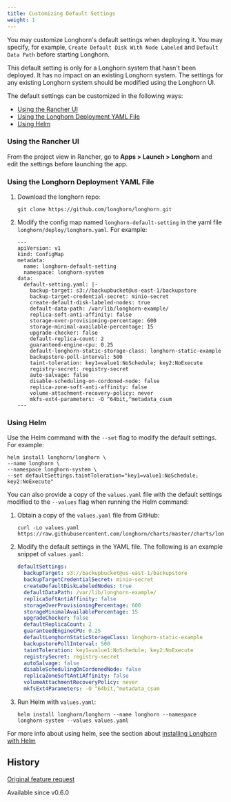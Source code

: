 ```yaml
---
title: Customizing Default Settings
weight: 1
---
```


You may customize Longhorn's default settings when deploying it. You may specify, for example, `Create Default Disk With Node Labeled` and `Default Data Path` before starting Longhorn.

This default setting is only for a Longhorn system that hasn't been deployed. It has no impact on an existing Longhorn system. The settings for any existing Longhorn system should be modified using the Longhorn UI.

The default settings can be customized in the following ways:

- [Using the Rancher UI](#using-the-rancher-ui)
- [Using the Longhorn Deployment YAML File](#using-the-longhorn-deployment-yaml-file)
- [Using Helm](#using-helm)

### Using the Rancher UI

From the project view in Rancher, go to **Apps > Launch > Longhorn** and edit the settings before launching the app.

### Using the Longhorn Deployment YAML File

1. Download the longhorn repo:

    ```shell
    git clone https://github.com/longhorn/longhorn.git
    ```

2. Modify the config map named `longhorn-default-setting` in the yaml file `longhorn/deploy/longhorn.yaml`. For example:

    ```
    ---
    apiVersion: v1
    kind: ConfigMap
    metadata:
      name: longhorn-default-setting
      namespace: longhorn-system
    data:
      default-setting.yaml: |-
        backup-target: s3://backupbucket@us-east-1/backupstore
        backup-target-credential-secret: minio-secret
        create-default-disk-labeled-nodes: true
        default-data-path: /var/lib/longhorn-example/
        replica-soft-anti-affinity: false
        storage-over-provisioning-percentage: 600
        storage-minimal-available-percentage: 15
        upgrade-checker: false
        default-replica-count: 2
        guaranteed-engine-cpu: 0.25
        default-longhorn-static-storage-class: longhorn-static-example
        backupstore-poll-interval: 500
        taint-toleration: key1=value1:NoSchedule; key2:NoExecute
        registry-secret: registry-secret
        auto-salvage: false
        disable-scheduling-on-cordoned-node: false
        replica-zone-soft-anti-affinity: false
        volume-attachment-recovery-policy: never
        mkfs-ext4-parameters: -O ^64bit,^metadata_csum
    ---
    ```

### Using Helm

Use the Helm command with the `--set` flag to modify the default settings. For example:

```shell
helm install longhorn/longhorn \
--name longhorn \
--namespace longhorn-system \
--set defaultSettings.taintToleration="key1=value1:NoSchedule; key2:NoExecute"
```

You can also provide a copy of the `values.yaml` file with the default settings modified to the `--values` flag when running the Helm command:

1. Obtain a copy of the `values.yaml` file from GitHub:

    ```shell
    curl -Lo values.yaml https://raw.githubusercontent.com/longhorn/charts/master/charts/longhorn/values.yaml
    ```

2. Modify the default settings in the YAML file. The following is an example snippet of `values.yaml`:

    ```yaml
    defaultSettings:
      backupTarget: s3://backupbucket@us-east-1/backupstore
      backupTargetCredentialSecret: minio-secret
      createDefaultDiskLabeledNodes: true
      defaultDataPath: /var/lib/longhorn-example/
      replicaSoftAntiAffinity: false
      storageOverProvisioningPercentage: 600
      storageMinimalAvailablePercentage: 15
      upgradeChecker: false
      defaultReplicaCount: 2
      guaranteedEngineCPU: 0.25
      defaultLonghornStaticStorageClass: longhorn-static-example
      backupstorePollInterval: 500
      taintToleration: key1=value1:NoSchedule; key2:NoExecute
      registrySecret: registry-secret
      autoSalvage: false
      disableSchedulingOnCordonedNode: false
      replicaZoneSoftAntiAffinity: false
      volumeAttachmentRecoveryPolicy: never
      mkfsExt4Parameters: -O ^64bit,^metadata_csum
    ```

3. Run Helm with `values.yaml`:

    ```shell
    helm install longhorn/longhorn --name longhorn --namespace longhorn-system --values values.yaml
    ```

For more info about using helm, see the section about
[installing Longhorn with Helm](../../../deploy/install/install-with-helm)

## History
[Original feature request](https://github.com/longhorn/longhorn/issues/623)

Available since v0.6.0

